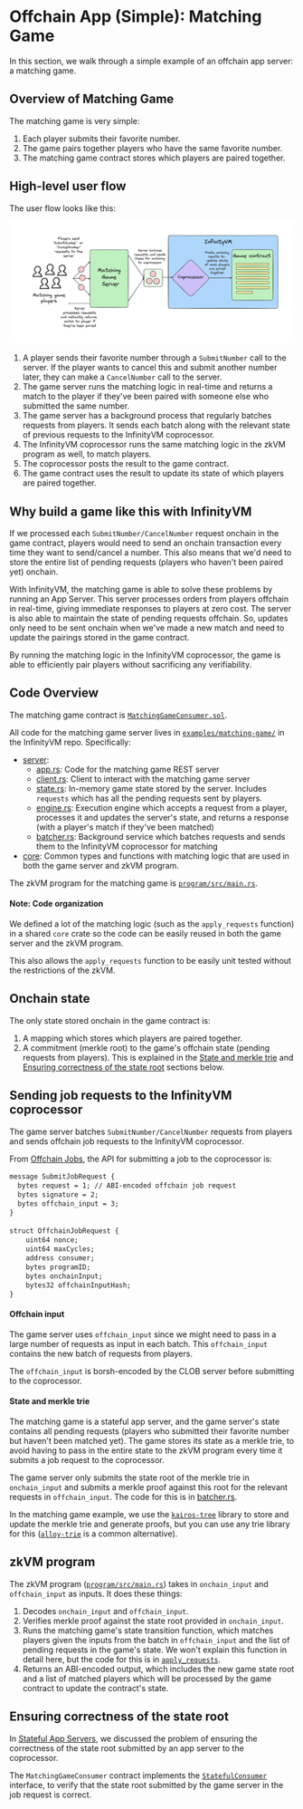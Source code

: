 # Offchain App (Simple): Matching Game

In this section, we walk through a simple example of an offchain app server: a matching game.

## Overview of Matching Game

The matching game is very simple:

1. Each player submits their favorite number.
1. The game pairs together players who have the same favorite number.
1. The matching game contract stores which players are paired together.

## High-level user flow

The user flow looks like this:

![matching-game](../assets/matching-game.png)

1. A player sends their favorite number through a `SubmitNumber` call to the server. If the player wants to cancel this and submit another number later, they can make a `CancelNumber` call to the server.
1. The game server runs the matching logic in real-time and returns a match to the player if they've been paired with someone else who submitted the same number.
1. The game server has a background process that regularly batches requests from players. It sends each batch along with the relevant state of previous requests to the InfinityVM coprocessor.
1. The InfinityVM coprocessor runs the same matching logic in the zkVM program as well, to match players.
1. The coprocessor posts the result to the game contract.
1. The game contract uses the result to update its state of which players are paired together.

## Why build a game like this with InfinityVM

If we processed each `SubmitNumber/CancelNumber` request onchain in the game contract, players would need to send an onchain transaction every time they want to send/cancel a number. This also means that we'd need to store the entire list of pending requests (players who haven't been paired yet) onchain.

With InfinityVM, the matching game is able to solve these problems by running an App Server. This server processes orders from players offchain in real-time, giving immediate responses to players at zero cost. The server is also able to maintain the state of pending requests offchain. So, updates only need to be sent onchain when we've made a new match and need to update the pairings stored in the game contract.

By running the matching logic in the InfinityVM coprocessor, the game is able to efficiently pair players without sacrificing any verifiability.

## Code Overview

The matching game contract is [`MatchingGameConsumer.sol`](https://github.com/InfinityVM/InfinityVM/blob/main/contracts/src/matching-game/MatchingGameConsumer.sol).

All code for the matching game server lives in [`examples/matching-game/`](https://github.com/InfinityVM/InfinityVM/tree/main/examples/matching-game) in the InfinityVM repo. Specifically:

- [server](https://github.com/InfinityVM/InfinityVM/tree/main/examples/matching-game/server):
    - [app.rs](https://github.com/InfinityVM/InfinityVM/tree/main/examples/matching-game/server/src/app.rs): Code for the matching game REST server
    - [client.rs](https://github.com/InfinityVM/InfinityVM/tree/main/examples/matching-game/server/src/client.rs): Client to interact with the matching game server
    - [state.rs](https://github.com/InfinityVM/InfinityVM/tree/main/examples/matching-game/server/src/state.rs): In-memory game state stored by the server. Includes `requests` which has all the pending requests sent by players.
    - [engine.rs](https://github.com/InfinityVM/InfinityVM/tree/main/examples/matching-game/server/src/engine.rs): Execution engine which accepts a request from a player, processes it and updates the server's state, and returns a response (with a player's match if they've been matched)
    - [batcher.rs](https://github.com/InfinityVM/InfinityVM/tree/main/examples/matching-game/server/src/batcher.rs): Background service which batches requests and sends them to the InfinityVM coprocessor for matching
- [core](https://github.com/InfinityVM/InfinityVM/tree/main/examples/matching-game/core): Common types and functions with matching logic that are used in both the game server and zkVM program.

The zkVM program for the matching game is [`program/src/main.rs`](https://github.com/InfinityVM/InfinityVM/blob/main/examples/matching-game/programs/program/src/main.rs).

#### Note: Code organization

We defined a lot of the matching logic (such as the `apply_requests` function) in a shared `core` crate so the code can be easily reused in both the game server and the zkVM program.

This also allows the `apply_requests` function to be easily unit tested without the restrictions of the zkVM.

## Onchain state

The only state stored onchain in the game contract is:
1. A mapping which stores which players are paired together.
1. A commitment (merkle root) to the game's offchain state (pending requests from players). This is explained in the [State and merkle trie](./matching-game.md#state-and-merkle-trie) and [Ensuring correctness of the state root](./matching-game.md#ensuring-correctness-of-the-state-root) sections below.

## Sending job requests to the InfinityVM coprocessor

The game server batches `SubmitNumber/CancelNumber` requests from players and sends offchain job requests to the InfinityVM coprocessor.

From [Offchain Jobs](../integration/offchain.md), the API for submitting a job to the coprocessor is:

```rust,ignore
message SubmitJobRequest {
  bytes request = 1; // ABI-encoded offchain job request
  bytes signature = 2;
  bytes offchain_input = 3;
}

struct OffchainJobRequest {
    uint64 nonce;
    uint64 maxCycles;
    address consumer;
    bytes programID;
    bytes onchainInput;
    bytes32 offchainInputHash;
}
```

#### Offchain input

The game server uses `offchain_input` since we might need to pass in a large number of requests as input in each batch. This `offchain_input` contains the new batch of requests from players.

The `offchain_input` is borsh-encoded by the CLOB server before submitting to the coprocessor.

#### State and merkle trie

The matching game is a stateful app server, and the game server's state contains all pending requests (players who submitted their favorite number but haven't been matched yet). The game stores its state as a merkle trie, to avoid having to pass in the entire state to the zkVM program every time it submits a job request to the coprocessor.

The game server only submits the state root of the merkle trie in `onchain_input` and submits a merkle proof against this root for the relevant requests in `offchain_input`. The code for this is in [batcher.rs](https://github.com/InfinityVM/InfinityVM/tree/main/examples/matching-game/server/src/batcher.rs). 

In the matching game example, we use the [`kairos-tree`](https://github.com/cspr-rad/kairos-trie/tree/master) library to store and update the merkle trie and generate proofs, but you can use any trie library for this ([`alloy-trie`](https://github.com/alloy-rs/trie) is a common alternative).

## zkVM program

The zkVM program ([`program/src/main.rs`](https://github.com/InfinityVM/InfinityVM/blob/main/examples/matching-game/programs/program/src/main.rs)) takes in `onchain_input` and `offchain_input` as inputs. It does these things:

1. Decodes `onchain_input` and `offchain_input`.
1. Verifies merkle proof against the state root provided in `onchain_input`.
1. Runs the matching game's state transition function, which matches players given the inputs from the batch in `offchain_input` and the list of pending requests in the game's state. We won't explain this function in detail here, but the code for this is in [`apply_requests`](https://github.com/InfinityVM/InfinityVM/blob/main/examples/matching-game/core/src/lib.rs).
1. Returns an ABI-encoded output, which includes the new game state root and a list of matched players which will be processed by the game contract to update the contract's state.

## Ensuring correctness of the state root

In [Stateful App Servers](../integration/offchain.md#stateful-app-servers), we discussed the problem of ensuring the correctness of the state root submitted by an app server to the coprocessor.

The `MatchingGameConsumer` contract implements the [`StatefulConsumer`](https://github.com/InfinityVM/InfinityVM/blob/main/contracts/src/coprocessor/StatefulConsumer.sol) interface, to verify that the state root submitted by the game server in the job request is correct.
